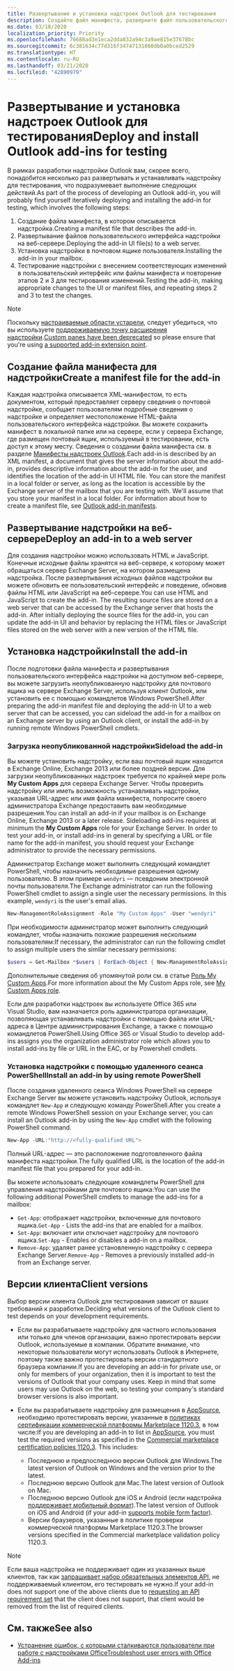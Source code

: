 ```yaml
---
title: Развертывание и установка надстроек Outlook для тестирования
description: Создайте файл манифеста, разверните файл пользовательского интерфейса надстройки на веб-сервере, установите надстройку в своем почтовом ящике, а затем протестируйте ее.
ms.date: 03/18/2020
localization_priority: Priority
ms.openlocfilehash: 76688ad3e1eca2dda832a94c3a9ae815e37678bc
ms.sourcegitcommit: 6c381634c77d316f34747131860db0a0bced2529
ms.translationtype: HT
ms.contentlocale: ru-RU
ms.lasthandoff: 03/21/2020
ms.locfileid: "42890979"
---
```

# <a name="deploy-and-install-outlook-add-ins-for-testing"></a><span data-ttu-id="dc2be-103">Развертывание и установка надстроек Outlook для тестирования</span><span class="sxs-lookup"><span data-stu-id="dc2be-103">Deploy and install Outlook add-ins for testing</span></span>

<span data-ttu-id="dc2be-104">В рамках разработки надстройки Outlook вам, скорее всего, понадобится несколько раз развертывать и устанавливать надстройку для тестирования, что подразумевает выполнение следующих действий.</span><span class="sxs-lookup"><span data-stu-id="dc2be-104">As part of the process of developing an Outlook add-in, you will probably find yourself iteratively deploying and installing the add-in for testing, which involves the following steps:</span></span>

1. <span data-ttu-id="dc2be-105">Создание файла манифеста, в котором описывается надстройка.</span><span class="sxs-lookup"><span data-stu-id="dc2be-105">Creating a manifest file that describes the add-in.</span></span>
1. <span data-ttu-id="dc2be-106">Развертывание файлов пользовательского интерфейса надстройки на веб-сервере.</span><span class="sxs-lookup"><span data-stu-id="dc2be-106">Deploying the add-in UI file(s) to a web server.</span></span>
1. <span data-ttu-id="dc2be-107">Установка надстройки в почтовом ящике пользователя.</span><span class="sxs-lookup"><span data-stu-id="dc2be-107">Installing the add-in in your mailbox.</span></span>
1. <span data-ttu-id="dc2be-108">Тестирование надстройки с внесением соответствующих изменений в пользовательский интерфейс или файлы манифеста и повторение этапов 2 и 3 для тестирования изменений.</span><span class="sxs-lookup"><span data-stu-id="dc2be-108">Testing the add-in, making appropriate changes to the UI or manifest files, and repeating steps 2 and 3 to test the changes.</span></span>

> [!NOTE]
> <span data-ttu-id="dc2be-109">Поскольку [настраиваемые области устарели](https://developer.microsoft.com/outlook/blogs/make-your-add-ins-available-in-the-office-ribbon/), следует убедиться, что вы используете [поддерживаемую точку расширения надстройки](outlook-add-ins-overview.md#extension-points).</span><span class="sxs-lookup"><span data-stu-id="dc2be-109">[Custom panes have been deprecated](https://developer.microsoft.com/outlook/blogs/make-your-add-ins-available-in-the-office-ribbon/) so please ensure that you're using [a supported add-in extension point](outlook-add-ins-overview.md#extension-points).</span></span>

## <a name="create-a-manifest-file-for-the-add-in"></a><span data-ttu-id="dc2be-110">Создание файла манифеста для надстройки</span><span class="sxs-lookup"><span data-stu-id="dc2be-110">Create a manifest file for the add-in</span></span>

<span data-ttu-id="dc2be-p101">Каждая надстройка описывается XML-манифестом, то есть документом, который предоставляет серверу сведения о почтовой надстройке, сообщает пользователям подробные сведения о надстройке и определяет местоположение HTML-файла пользовательского интерфейса надстройки. Вы можете сохранить манифест в локальной папке или на сервере, если у сервера Exchange, где размещен почтовый ящик, используемый в тестировании, есть доступ к этому месту. Сведения о создании файла манифеста см. в разделе [Манифесты надстроек Outlook](manifests.md).</span><span class="sxs-lookup"><span data-stu-id="dc2be-p101">Each add-in is described by an XML manifest, a document that gives the server information about the add-in, provides descriptive information about the add-in for the user, and identifies the location of the add-in UI HTML file. You can store the manifest in a local folder or server, as long as the location is accessible by the Exchange server of the mailbox that you are testing with. We'll assume that you store your manifest in a local folder. For information about how to create a manifest file, see [Outlook add-in manifests](manifests.md).</span></span>

## <a name="deploy-an-add-in-to-a-web-server"></a><span data-ttu-id="dc2be-115">Развертывание надстройки на веб-сервере</span><span class="sxs-lookup"><span data-stu-id="dc2be-115">Deploy an add-in to a web server</span></span>

<span data-ttu-id="dc2be-p102">Для создания надстройки можно использовать HTML и JavaScript. Конечные исходные файлы хранятся на веб-сервере, к которому может обращаться сервер Exchange Server, на котором размещена надстройка. После развертывания исходных файлов надстройки вы можете обновить ее пользовательский интерфейс и поведение, обновив файлы HTML или JavaScript на веб-сервере.</span><span class="sxs-lookup"><span data-stu-id="dc2be-p102">You can use HTML and JavaScript to create the add-in. The resulting source files are stored on a web server that can be accessed by the Exchange server that hosts the add-in. After initially deploying the source files for the add-in, you can update the add-in UI and behavior by replacing the HTML files or JavaScript files stored on the web server with a new version of the HTML file.</span></span>

## <a name="install-the-add-in"></a><span data-ttu-id="dc2be-119">Установка надстройки</span><span class="sxs-lookup"><span data-stu-id="dc2be-119">Install the add-in</span></span>

<span data-ttu-id="dc2be-120">После подготовки файла манифеста и развертывания пользовательского интерфейса надстройки на доступном веб-сервере, вы можете загрузить неопубликованную надстройку для почтового ящика на сервере Exchange Server, используя клиент Outlook, или установить ее с помощью командлетов Windows PowerShell.</span><span class="sxs-lookup"><span data-stu-id="dc2be-120">After preparing the add-in manifest file and deploying the add-in UI to a web server that can be accessed, you can sideload the add-in for a mailbox on an Exchange server by using an Outlook client, or install the add-in by running remote Windows PowerShell cmdlets.</span></span>

### <a name="sideload-the-add-in"></a><span data-ttu-id="dc2be-121">Загрузка неопубликованной надстройки</span><span class="sxs-lookup"><span data-stu-id="dc2be-121">Sideload the add-in</span></span>

<span data-ttu-id="dc2be-p103">Вы можете установить надстройку, если ваш почтовый ящик находится в Exchange Online, Exchange 2013 или более поздней версии. Для загрузки неопубликованных надстроек требуется по крайней мере роль **My Custom Apps** для сервера Exchange Server. Чтобы проверить надстройку или иметь возможность устанавливать надстройки, указывая URL-адрес или имя файла манифеста, попросите своего администратора Exchange предоставить вам необходимые разрешения.</span><span class="sxs-lookup"><span data-stu-id="dc2be-p103">You can install an add-in if your mailbox is on Exchange Online, Exchange 2013 or a later release. Sideloading add-ins requires at minimum the **My Custom Apps** role for your Exchange Server. In order to test your add-in, or install add-ins in general by specifying a URL or file name for the add-in manifest, you should request your Exchange administrator to provide the necessary permissions.</span></span>

<span data-ttu-id="dc2be-p104">Администратор Exchange может выполнить следующий командлет PowerShell, чтобы назначить необходимые разрешения одному пользователю. В этом примере `wendyri` — псевдоним электронной почты пользователя.</span><span class="sxs-lookup"><span data-stu-id="dc2be-p104">The Exchange administrator can run the following PowerShell cmdlet to assign a single user the necessary permissions. In this example, `wendyri` is the user's email alias.</span></span>

```powershell
New-ManagementRoleAssignment -Role "My Custom Apps" -User "wendyri"
```

<span data-ttu-id="dc2be-127">При необходимости администратор может выполнить следующий командлет, чтобы назначить похожие разрешения нескольким пользователям:</span><span class="sxs-lookup"><span data-stu-id="dc2be-127">If necessary, the administrator can run the following cmdlet to assign multiple users the similar necessary permissions:</span></span>

```powershell
$users = Get-Mailbox *$users | ForEach-Object { New-ManagementRoleAssignment -Role "My Custom Apps" -User $_.Alias}
```

<span data-ttu-id="dc2be-128">Дополнительные сведения об упомянутой роли см. в статье [Роль My Custom Apps](/exchange/my-custom-apps-role-exchange-2013-help).</span><span class="sxs-lookup"><span data-stu-id="dc2be-128">For more information about the My Custom Apps role, see [My Custom Apps role](/exchange/my-custom-apps-role-exchange-2013-help).</span></span>

<span data-ttu-id="dc2be-129">Если для разработки надстроек вы используете Office 365 или Visual Studio, вам назначается роль администратора организации, позволяющая устанавливать надстройки с помощью файла или URL-адреса в Центре администрирования Exchange, а также с помощью командлетов PowerShell.</span><span class="sxs-lookup"><span data-stu-id="dc2be-129">Using Office 365 or Visual Studio to develop add-ins assigns you the organization administrator role which allows you to install add-ins by file or URL in the EAC, or by Powershell cmdlets.</span></span>

### <a name="install-an-add-in-by-using-remote-powershell"></a><span data-ttu-id="dc2be-130">Установка надстройки с помощью удаленного сеанса PowerShell</span><span class="sxs-lookup"><span data-stu-id="dc2be-130">Install an add-in by using remote PowerShell</span></span>

<span data-ttu-id="dc2be-131">После создания удаленного сеанса Windows PowerShell на сервере Exchange Server вы можете установить надстройку Outlook, используя командлет `New-App` и следующую команду PowerShell.</span><span class="sxs-lookup"><span data-stu-id="dc2be-131">After you create a remote Windows PowerShell session on your Exchange server, you can install an Outlook add-in by using the `New-App` cmdlet with the following PowerShell command.</span></span>

```powershell
New-App -URL:"http://<fully-qualified URL">
```

<span data-ttu-id="dc2be-132">Полный URL-адрес — это расположение подготовленного файла манифеста надстройки.</span><span class="sxs-lookup"><span data-stu-id="dc2be-132">The fully qualified URL is the location of the add-in manifest file that you prepared for your add-in.</span></span>

<span data-ttu-id="dc2be-133">Вы можете использовать следующие командлеты PowerShell для управления надстройками для почтового ящика:</span><span class="sxs-lookup"><span data-stu-id="dc2be-133">You can use the following additional PowerShell cmdlets to manage the add-ins for a mailbox:</span></span>

-  <span data-ttu-id="dc2be-134">`Get-App`: отображает надстройки, включенные для почтового ящика.</span><span class="sxs-lookup"><span data-stu-id="dc2be-134">`Get-App` - Lists the add-ins that are enabled for a mailbox.</span></span>
-  <span data-ttu-id="dc2be-135">`Set-App`: включает или отключает надстройку для почтового ящика.</span><span class="sxs-lookup"><span data-stu-id="dc2be-135">`Set-App` - Enables or disables a add-in on a mailbox.</span></span>
-  <span data-ttu-id="dc2be-136">`Remove-App`: удаляет ранее установленную надстройку с сервера Exchange Server.</span><span class="sxs-lookup"><span data-stu-id="dc2be-136">`Remove-App` - Removes a previously installed add-in from an Exchange server.</span></span>

## <a name="client-versions"></a><span data-ttu-id="dc2be-137">Версии клиента</span><span class="sxs-lookup"><span data-stu-id="dc2be-137">Client versions</span></span>

<span data-ttu-id="dc2be-138">Выбор версии клиента Outlook для тестирования зависит от ваших требований к разработке.</span><span class="sxs-lookup"><span data-stu-id="dc2be-138">Deciding what versions of the Outlook client to test depends on your development requirements.</span></span>

- <span data-ttu-id="dc2be-p105">Если вы разрабатываете надстройку для частного использования или только для членов организации, важно протестировать версии Outlook, используемые в компании. Обратите внимание, что некоторые пользователи могут использовать Outlook в Интернете, поэтому также важно протестировать версии стандартного браузера компании.</span><span class="sxs-lookup"><span data-stu-id="dc2be-p105">If you are developing an add-in for private use, or only for members of your organization, then it is important to test the versions of Outlook that your company uses. Keep in mind that some users may use Outlook on the web, so testing your company's standard browser versions is also important.</span></span>

- <span data-ttu-id="dc2be-p106">Если вы разрабатываете надстройку для размещения в [AppSource](https://appsource.microsoft.com), необходимо протестировать версии, указанные в [политиках сертификации коммерческой платформы Marketplace 1120.3](/legal/marketplace/certification-policies#11203-functionality), в том числе:</span><span class="sxs-lookup"><span data-stu-id="dc2be-p106">If you are developing an add-in to list in [AppSource](https://appsource.microsoft.com), you must test the required versions as specified in the [Commercial marketplace certification policies 1120.3](/legal/marketplace/certification-policies#11203-functionality). This includes:</span></span>
    - <span data-ttu-id="dc2be-143">Последнюю и предпоследнюю версии Outlook для Windows.</span><span class="sxs-lookup"><span data-stu-id="dc2be-143">The latest version of Outlook on Windows and the version prior to the latest.</span></span>
    - <span data-ttu-id="dc2be-144">Последнюю версию Outlook для Mac.</span><span class="sxs-lookup"><span data-stu-id="dc2be-144">The latest version of Outlook on Mac.</span></span>
    - <span data-ttu-id="dc2be-145">Последнюю версию Outlook для iOS и Android (если надстройка [поддерживает мобильный формат](add-mobile-support.md)).</span><span class="sxs-lookup"><span data-stu-id="dc2be-145">The latest version of Outlook on iOS and Android (if your add-in [supports mobile form factor](add-mobile-support.md)).</span></span>
    - <span data-ttu-id="dc2be-146">Версии браузеров, указанные в политике проверки коммерческой платформы Marketplace 1120.3.</span><span class="sxs-lookup"><span data-stu-id="dc2be-146">The browser versions specified in the Commercial marketplace validation policy 1120.3.</span></span>

> [!NOTE]
> <span data-ttu-id="dc2be-147">Если ваша надстройка не поддерживает один из указанных выше клиентов, так как [запрашивает набор обязательных элементов API](apis.md), не поддерживаемый клиентом, его тестировать не нужно.</span><span class="sxs-lookup"><span data-stu-id="dc2be-147">If your add-in does not support one of the above clients due to [requesting an API requirement set](apis.md) that the client does not support, that client would be removed from the list of required clients.</span></span>

## <a name="see-also"></a><span data-ttu-id="dc2be-148">См. также</span><span class="sxs-lookup"><span data-stu-id="dc2be-148">See also</span></span>

- [<span data-ttu-id="dc2be-149">Устранение ошибок, с которыми сталкиваются пользователи при работе с надстройками Office</span><span class="sxs-lookup"><span data-stu-id="dc2be-149">Troubleshoot user errors with Office Add-ins</span></span>](../testing/testing-and-troubleshooting.md)

